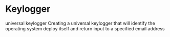 # Keylogger
universal keylogger
Creating a universal keylogger that will identify the operating system 
deploy itself and 
return input to a specified email address
